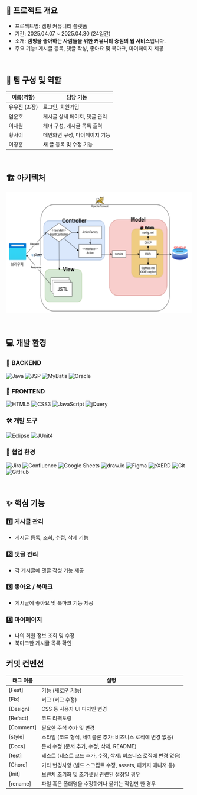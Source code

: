 
## 📌 프로젝트 개요

- 프로젝트명: 캠핑 커뮤니티 플랫폼  
- 기간: 2025.04.07 ~ 2025.04.30 (24일간)
- 소개: **캠핑을 좋아하는 사람들을 위한 커뮤니티 중심의 웹 서비스**입니다.  
- 주요 기능: 게시글 등록, 댓글 작성, 좋아요 및 북마크, 마이페이지 제공

<br/>

## 👥 팀 구성 및 역할

| 이름(역할)     | 담당 기능                    |
|----------------|-----------------------------|
| 유우진 (조장)  | 로그인, 회원가입             |
| 염윤호         | 게시글 상세 페이지, 댓글 관리 |
| 이재원         | 헤더 구성, 게시글 목록 출력   |
| 황서이         | 메인화면 구성, 마이페이지 기능 |
| 이창훈         | 새 글 등록 및 수정 기능       |


<br/>

## 🏗️ 아키텍처
![1차 스프린트](./1.%20CampingLog/1차%20스프린트.png)

<br/>

## 💻 개발 환경

### 🧠 BACKEND
![Java](https://img.shields.io/badge/Java-007396?style=flat-square&logo=openjdk&logoColor=white)
![JSP](https://img.shields.io/badge/JSP-FF4500?style=flat-square)
![MyBatis](https://img.shields.io/badge/MyBatis-1F6CAB?style=flat-square)
![Oracle](https://img.shields.io/badge/Oracle_DB-F80000?style=flat-square&logo=oracle)

### 🎨 FRONTEND
![HTML5](https://img.shields.io/badge/HTML5-E34F26?style=flat-square&logo=html5&logoColor=white)
![CSS3](https://img.shields.io/badge/CSS-1572B6?style=flat-square&logo=css3&logoColor=white)
![JavaScript](https://img.shields.io/badge/JavaScript-F7DF1E?style=flat-square&logo=javascript&logoColor=black)
![jQuery](https://img.shields.io/badge/jQuery-0769AD?style=flat-square&logo=jquery&logoColor=white)

### 🛠️ 개발 도구
![Eclipse](https://img.shields.io/badge/Eclipse-2C2255?style=flat-square&logo=eclipseide&logoColor=white)
![JUnit4](https://img.shields.io/badge/JUnit4-25A162?style=flat-square&logo=junit5)

### 🤝 협업 환경
![Jira](https://img.shields.io/badge/Jira-0052CC?style=flat-square&logo=jira&logoColor=white)
![Confluence](https://img.shields.io/badge/Confluence-172B4D?style=flat-square&logo=confluence&logoColor=white)
![Google Sheets](https://img.shields.io/badge/Google_Sheets-34A853?style=flat-square&logo=googlesheets&logoColor=white)
![draw.io](https://img.shields.io/badge/draw.io-F08705?style=flat-square)
![Figma](https://img.shields.io/badge/Figma-F24E1E?style=flat-square&logo=figma&logoColor=white)
![eXERD](https://img.shields.io/badge/eXERD-0066CC?style=flat-square)
![Git](https://img.shields.io/badge/Git-F05032?style=flat-square&logo=git&logoColor=white)
![GitHub](https://img.shields.io/badge/GitHub-181717?style=flat-square&logo=github&logoColor=white)

<br/>

## ✨ 핵심 기능

### 1️⃣ 게시글 관리
- 게시글 등록, 조회, 수정, 삭제 기능

### 2️⃣ 댓글 관리
- 각 게시글에 댓글 작성 기능 제공

### 3️⃣ 좋아요 / 북마크
- 게시글에 좋아요 및 북마크 기능 제공

### 4️⃣ 마이페이지
- 나의 회원 정보 조회 및 수정
- 북마크한 게시글 목록 확인

## 커밋 컨벤션

| 태그 이름 | 설명                                                             |
| --------- | ---------------------------------------------------------------- |
| [Feat]    | 기능 (새로운 기능)                                               |
| [Fix]     | 버그 (버그 수정)                                                        |
| [Design]  | CSS 등 사용자 UI 디자인 변경                                     |
| [Refact]  | 코드 리팩토링                                                    |
| [Comment] | 필요한 주석 추가 및 변경                                         |
| [style]   | 스타일 (코드 형식, 세미콜론 추가: 비즈니스 로직에 변경 없음)        |
| [Docs]    | 문서 수정 (문서 추가, 수정, 삭제, README)                                                      |
| [test]    | 테스트 (테스트 코드 추가, 수정, 삭제: 비즈니스 로직에 변경 없음)   |
| [Chore]   | 기타 변경사항 (빌드 스크립트 수정, assets, 패키지 매니저 등) |
| [Init]    | 브랜치 초기화 및 초기셋팅 관련된 설정일 경우                     |
| [rename]  | 파일 혹은 폴더명을 수정하거나 옮기는 작업만 한 경우          |
